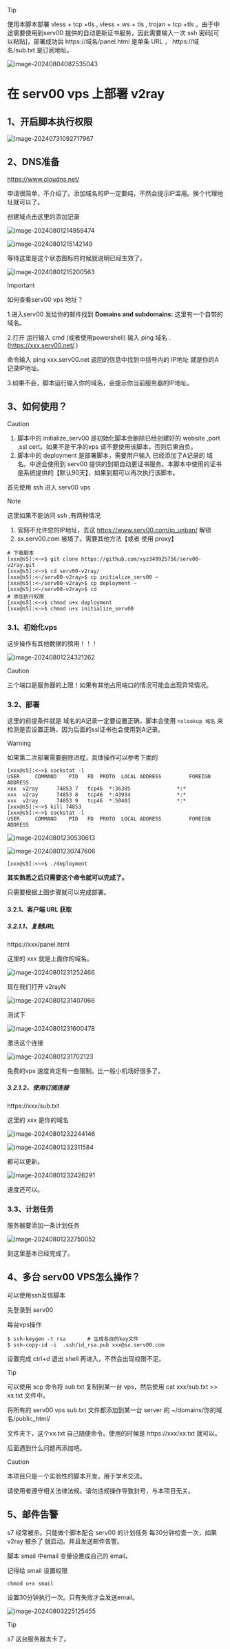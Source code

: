 > [!tip]
>
> 使用本脚本部署 vless + tcp +tls , vless + ws + tls , trojan + tcp +tls 。由于中途需要使用到serv00 提供的自动更新证书服务，因此需要输入一次 ssh 密码[可以粘贴]，部署成功后  https://域名/panel.html 是单条 URL ， https://域名/sub.txt 是订阅地址。

![image-20240804082535043](./.readme.assets/image-20240804082535043.png)



# 在 serv00 vps 上部署 v2ray

## 1、开启脚本执行权限

![image-20240731092717967](./.readme.assets/image-20240731092717967.png)



## 2、DNS准备

https://www.cloudns.net/

申请很简单，不介绍了。添加域名的IP一定要纯，不然会提示IP滥用。换个代理地址就可以了。

创建域点击这里的添加记录

![image-20240801214959474](./.readme.assets/image-20240801214959474.png)

![image-20240801215142149](./.readme.assets/image-20240801215142149.png)

等待这里是这个状态图标的时候就说明已经生效了。

![image-20240801215200563](./.readme.assets/image-20240801215200563.png)

> [!important]
>
> 如何查看serv00 vps 地址？
>
> 1.进入serv00 发给你的邮件找到  **Domains and subdomains:**   这里有一个自带的域名。
>
> 2.打开 运行输入 cmd (或者使用powershell) 输入 ping 域名 .(https://xxx.serv00.net/.)
>
> 命令输入  ping xxx.serv00.net   返回的信息中找到中括号内的 IP地址 就是你的A记录IP地址。
>
> 3.如果不会，脚本运行输入你的域名，会提示你当前服务器的IP地址。



## 3、如何使用？

> [!caution]
>
> 1. 脚本中的 initialize_serv00 是初始化脚本会删除已经创建好的 website ,port ,ssl cert。如果不是干净的vps 请不要使用该脚本，否则后果自负。
> 1. 脚本中的 deployment 是部署脚本，需要用户输入 已经添加了A记录的 域名。中途会使用到 serv00 提供的到期自动更证书服务。本脚本中使用的证书是系统提供的【默认90天】，如果到期可以再次执行该脚本。

首先使用 ssh 进入 serv00 vps

> [!note]
>
> 这里如果不能访问 ssh ,有两种情况
>
> 1. 官网不允许您的IP地址，去这 https://www.serv00.com/ip_unban/ 解锁
> 2. sx.serv00.com 被墙了。需要其他方法【或者 使用 proxy】

```shell
# 下载脚本
[xxx@s5]:<~>$ git clone https://github.com/xyz349925756/serv00-v2ray.git
[xxx@s5]:<~>$ cd serv00-v2ray/
[xxx@s5]:<~/serv00-v2ray>$ cp initialize_serv00 ~
[xxx@s5]:<~/serv00-v2ray>$ cp deployment ~
[xxx@s5]:<~/serv00-v2ray>$ cd 
# 添加执行权限
[xxx@s5]:<~>$ chmod u+x deployment 
[xxx@s5]:<~>$ chmod u+x initialize_serv00 
```

### 3.1、初始化vps

这步操作有其他数据的慎用！！！

![image-20240801224321262](./.readme.assets/image-20240801224321262.png)

> [!caution]
>
> 三个端口是服务器的上限！如果有其他占用端口的情况可能会出现异常情况。

### 3.2、部署

这里的前提条件就是 域名的A记录一定要设置正确，脚本会使用 `nslookup 域名` 来检测是否设置正确，因为后面的ssl证书也会使用到A记录。

> [!warning]
>
> 如果第二次部署需要删除进程，具体操作可以参考下面的

```shell
[xxx@s5]:<~>$ sockstat -l
USER     COMMAND    PID   FD  PROTO  LOCAL ADDRESS         FOREIGN ADDRESS      
xxx  v2ray      74853 7   tcp46  *:36305               *:*
xxx  v2ray      74853 8   tcp46  *:43934               *:*
xxx  v2ray      74853 9   tcp46  *:50403               *:*
[xxx@s5]:<~>$ kill 74853
[xxx@s5]:<~>$ sockstat -l
USER     COMMAND    PID   FD  PROTO  LOCAL ADDRESS         FOREIGN ADDRESS      
```

![image-20240801230530613](./.readme.assets/image-20240801230530613.png)

![image-20240801230747606](./.readme.assets/image-20240801230747606.png)

```shell
[xxx@s5]:<~>$ ./deployment 
```

**其实熟悉之后只需要这个命令就可以完成了。**

只需要根据上图步骤就可以完成部署。

#### 3.2.1、客户端 URL 获取

##### 3.2.1.1、复制URL

https://xxx/panel.html

这里的 xxx 就是上面你的域名。

![image-20240801231252466](./.readme.assets/image-20240801231252466.png)

现在我们打开 v2rayN 

![image-20240801231407066](./.readme.assets/image-20240801231407066.png)

测试下

![image-20240801231600478](./.readme.assets/image-20240801231600478.png)

激活这个连接

![image-20240801231702123](./.readme.assets/image-20240801231702123.png)

免费的vps 速度肯定有一些限制。比一般小机场好很多了。

##### 3.2.1.2、使用订阅连接

https://xxx/sub.txt

这里的 xxx 是你的域名

 ![image-20240801232244146](./.readme.assets/image-20240801232244146.png)

![image-20240801232311584](./.readme.assets/image-20240801232311584.png)

都可以更新。

![image-20240801232426291](./.readme.assets/image-20240801232426291.png)

速度还可以。

### 3.3、计划任务

服务器要添加一条计划任务

![image-20240801232750052](./.readme.assets/image-20240801232750052.png)

到这里基本已经完成了。



## 4、多台 serv00 VPS怎么操作？

可以使用ssh互信脚本

先登录到 serv00 

每台vps操作

```shell
$ ssh-keygen -t rsa       # 生成各自的key文件
$ ssh-copy-id -i  .ssh/id_rsa.pub xxx@sx.serv00.com
```

设置完成 ctrl+d 退出 shell 再进入，不然会出现权限不足。

> [!tip]
>
> 可以使用 scp 命令将 sub.txt 复制到某一台 vps，然后使用 cat xxx/sub.txt >> xx.txt 文件中。
>
> 将所有的 serv00 vps  sub.txt 文件都添加到某一台 server 的 ~/domains/你的域名/public_html/
>
> 文件夹下，这个xx.txt 自己随便命令。使用的时候是 https://xxx/xx.txt 就可以。



后面遇到什么问题再添加吧。

> [!caution]
>
> 本项目只是一个实验性的脚本开发，用于学术交流。
>
> 请使用者遵守相关法律法规。请勿违规操作导致封号，与本项目无关。





## 5、邮件告警

s7 经常被杀。只能做个脚本配合 serv00 的计划任务 每30分钟检查一次，如果 v2ray 被杀了 就启动。并且发送邮件告警。

脚本 smail 中email 变量设置成自己的 email。

记得给 smail 设置权限

```shell
chmod u+x smail
```

 设置30分钟执行一次。只有失败才会发送email。

![image-20240803225125455](./.readme.assets/image-20240803225125455.png)

> [!tip]
>
> s7 这台服务器太卡了。
